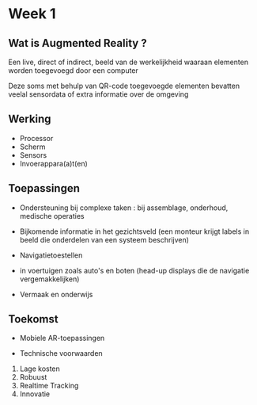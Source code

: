 # Week 1

## Wat is Augmented Reality ?

Een live, direct of indirect, beeld van de werkelijkheid waaraan elementen worden toegevoegd door een computer

Deze soms met behulp van QR-code toegevoegde elementen bevatten veelal sensordata of extra informatie over de omgeving


## Werking

* Processor
* Scherm
* Sensors
* Invoerappara(a)t(en)

## Toepassingen

* Ondersteuning bij complexe taken : bij assemblage, onderhoud, medische operaties

* Bijkomende informatie in het gezichtsveld (een monteur krijgt labels in beeld die onderdelen van een systeem beschrijven)

* Navigatietoestellen

* in voertuigen zoals auto's en boten (head-up displays die de navigatie vergemakkelijken)

* Vermaak en onderwijs


## Toekomst 

* Mobiele AR-toepassingen

* Technische voorwaarden 
 1. Lage kosten
 2. Robuust
 3. Realtime Tracking
 4. Innovatie







